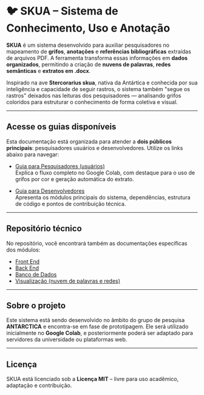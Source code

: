 
# 🐦 SKUA – Sistema de Conhecimento, Uso e Anotação

**SKUA** é um sistema desenvolvido para auxiliar pesquisadores no mapeamento de **grifos**, **anotações** e **referências bibliográficas** extraídas de arquivos PDF. A ferramenta transforma essas informações em **dados organizados**, permitindo a criação de **nuvens de palavras**, **redes semânticas** e **extratos em .docx**.

Inspirado na ave **Stercorarius skua**, nativa da Antártica e conhecida por sua inteligência e capacidade de seguir rastros, o sistema também "segue os rastros" deixados nas leituras dos pesquisadores — analisando grifos coloridos para estruturar o conhecimento de forma coletiva e visual.

---

## Acesse os guias disponíveis

Esta documentação está organizada para atender a **dois públicos principais**: pesquisadores usuários e desenvolvedores. Utilize os links abaixo para navegar:

- [Guia para Pesquisadores (usuários)](guia_usuarios.md)  
  Explica o fluxo completo no Google Colab, com destaque para o uso de grifos por cor e geração automática do extrato.

- [Guia para Desenvolvedores](guia_desenvolvedores.md)  
  Apresenta os módulos principais do sistema, dependências, estrutura de código e pontos de contribuição técnica.

---

## Repositório técnico

No repositório, você encontrará também as documentações específicas dos módulos:

- [Front End](frontend.md)
- [Back End](backend.md)
- [Banco de Dados](db.md)
- [Visualização (nuvem de palavras e redes)](visualizacao.md)

---

## Sobre o projeto

Este sistema está sendo desenvolvido no âmbito do grupo de pesquisa **ANTARCTICA** e encontra-se em fase de prototipagem. Ele será utilizado inicialmente no **Google Colab**, e posteriormente poderá ser adaptado para servidores da universidade ou plataformas web.

---

## Licença

SKUA está licenciado sob a **Licença MIT** – livre para uso acadêmico, adaptação e contribuição.
